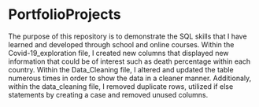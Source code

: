 # PortfolioProjects
The purpose of this repository is to demonstrate the SQL skills that I have learned and developed through school and online courses.
Within the Covid-19_exploration file, I created new columns that displayed new information that could be of interest such as death percentage within each country.
Within the Data_Cleaning file, I altered and updated the table numerous times in order to show the data in a cleaner manner.
Additionaly, within the data_cleaning file, I removed duplicate rows, utilized if else statements by creating a case and removed unused columns.
